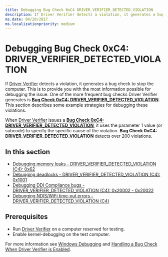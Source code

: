 ```yaml
---
title: Debugging Bug Check 0xC4 DRIVER_VERIFIER_DETECTED_VIOLATION
description: If Driver Verifier detects a violation, it generates a bug check to stop the computer.
ms.date: 04/20/2017
ms.localizationpriority: medium
---
```


# Debugging Bug Check 0xC4: DRIVER\_VERIFIER\_DETECTED\_VIOLATION


If [Driver Verifier](driver-verifier.md) detects a violation, it generates a bug check to stop the computer. This is to provide you with the most information possible for debugging the issue. One of the more frequent bug checks Driver Verifier generates is [**Bug Check 0xC4: DRIVER\_VERIFIER\_DETECTED\_VIOLATION**](../debugger/bug-check-0xc4--driver-verifier-detected-violation.md). This section describes some example strategies for debugging these violations.

When [Driver Verifier](driver-verifier.md) issues a [**Bug Check 0xC4: DRIVER\_VERIFIER\_DETECTED\_VIOLATION**](../debugger/bug-check-0xc4--driver-verifier-detected-violation.md), it uses the parameter 1 value (or subcode) to specify the specific cause of the violation. **Bug Check 0xC4: DRIVER\_VERIFIER\_DETECTED\_VIOLATION** detects over 200 violations.

## <span id="in_this_section"></span>In this section


-   [Debugging memory leaks - DRIVER\_VERIFIER\_DETECTED\_VIOLATION (C4): 0x62](debugging-memory-leaks---driver-verifier-detected-violation--c4---0x62.md)
-   [Debugging deadlocks - DRIVER\_VERIFIER\_DETECTED\_VIOLATION (C4): 0x1001](debugging-deadlocks---driver-verifier-detected-violation--c4---0x1001.md)
-   [Debugging DDI Compliance bugs - DRIVER\_VERIFIER\_DETECTED\_VIOLATION (C4): 0x20002 - 0x20022](debugging-ddi-compliance-bugs----driver-verifier-detected-violation--c4---0x000200--.md)
-   [Debugging NDIS/WiFi time-out errors - DRIVER\_VERIFIER\_DETECTED\_VIOLATION (C4)](debugging-ndis-wifi-timeouts---driver-verifier-detected-violation--c4---0x92003--etc-.md)

## <span id="Prerequisites"></span><span id="prerequisites"></span><span id="PREREQUISITES"></span>Prerequisites


-   Run [Driver Verifier](driver-verifier.md) on a computer reserved for testing.
-   Enable kernel-debugging on the test computer.

For more information see [Windows Debugging](../debugger/index.md) and [Handling a Bug Check When Driver Verifier is Enabled](../debugger/handling-a-bug-check-when-driver-verifier-is-enabled.md).

 


